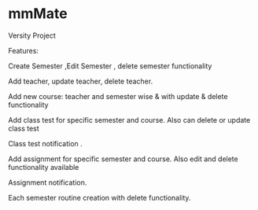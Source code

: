 # mmMate
Versity Project



Features:


Create Semester ,Edit Semester , delete semester functionality


Add teacher, update teacher, delete teacher.


Add new course: teacher and semester wise & with update & delete functionality


Add class test for specific semester and course. Also can delete or update class test

Class test notification .


Add assignment for specific semester and course. Also edit and delete functionality available

Assignment notification.

Each semester routine creation with delete functionality.

